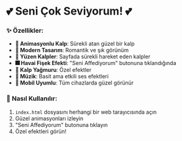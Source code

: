 # 💕 Seni Çok Seviyorum! 💕



### ✨ Özellikler:

- **💖 Animasyonlu Kalp**: Sürekli atan güzel bir kalp
- **🎨 Modern Tasarım**: Romantik ve şık görünüm
- **🌟 Yüzen Kalpler**: Sayfada sürekli hareket eden kalpler
- **🎆 Havai Fişek Efekti**: "Seni Affediyorum" butonuna tıklandığında
- **💝 Kalp Yağmuru**: Özel efektler
- **🎵 Müzik**: Basit ama etkili ses efektleri
- **📱 Mobil Uyumlu**: Tüm cihazlarda güzel görünür

### 🚀 Nasıl Kullanılır:

1. `index.html` dosyasını herhangi bir web tarayıcısında açın
2. Güzel animasyonları izleyin
3. "Seni Affediyorum" butonuna tıklayın
4. Özel efektleri görün!





